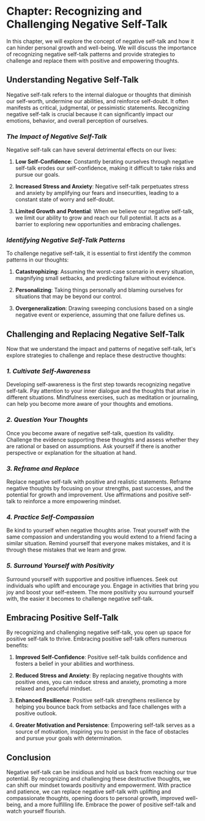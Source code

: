 Chapter: Recognizing and Challenging Negative Self-Talk
=======================================================

In this chapter, we will explore the concept of negative self-talk and how it can hinder personal growth and well-being. We will discuss the importance of recognizing negative self-talk patterns and provide strategies to challenge and replace them with positive and empowering thoughts.

**Understanding Negative Self-Talk**
------------------------------------

Negative self-talk refers to the internal dialogue or thoughts that diminish our self-worth, undermine our abilities, and reinforce self-doubt. It often manifests as critical, judgmental, or pessimistic statements. Recognizing negative self-talk is crucial because it can significantly impact our emotions, behavior, and overall perception of ourselves.

### *The Impact of Negative Self-Talk*

Negative self-talk can have several detrimental effects on our lives:

1. **Low Self-Confidence**: Constantly berating ourselves through negative self-talk erodes our self-confidence, making it difficult to take risks and pursue our goals.

2. **Increased Stress and Anxiety**: Negative self-talk perpetuates stress and anxiety by amplifying our fears and insecurities, leading to a constant state of worry and self-doubt.

3. **Limited Growth and Potential**: When we believe our negative self-talk, we limit our ability to grow and reach our full potential. It acts as a barrier to exploring new opportunities and embracing challenges.

### *Identifying Negative Self-Talk Patterns*

To challenge negative self-talk, it is essential to first identify the common patterns in our thoughts:

1. **Catastrophizing**: Assuming the worst-case scenario in every situation, magnifying small setbacks, and predicting failure without evidence.

2. **Personalizing**: Taking things personally and blaming ourselves for situations that may be beyond our control.

3. **Overgeneralization**: Drawing sweeping conclusions based on a single negative event or experience, assuming that one failure defines us.

**Challenging and Replacing Negative Self-Talk**
------------------------------------------------

Now that we understand the impact and patterns of negative self-talk, let's explore strategies to challenge and replace these destructive thoughts:

### *1. Cultivate Self-Awareness*

Developing self-awareness is the first step towards recognizing negative self-talk. Pay attention to your inner dialogue and the thoughts that arise in different situations. Mindfulness exercises, such as meditation or journaling, can help you become more aware of your thoughts and emotions.

### *2. Question Your Thoughts*

Once you become aware of negative self-talk, question its validity. Challenge the evidence supporting these thoughts and assess whether they are rational or based on assumptions. Ask yourself if there is another perspective or explanation for the situation at hand.

### *3. Reframe and Replace*

Replace negative self-talk with positive and realistic statements. Reframe negative thoughts by focusing on your strengths, past successes, and the potential for growth and improvement. Use affirmations and positive self-talk to reinforce a more empowering mindset.

### *4. Practice Self-Compassion*

Be kind to yourself when negative thoughts arise. Treat yourself with the same compassion and understanding you would extend to a friend facing a similar situation. Remind yourself that everyone makes mistakes, and it is through these mistakes that we learn and grow.

### *5. Surround Yourself with Positivity*

Surround yourself with supportive and positive influences. Seek out individuals who uplift and encourage you. Engage in activities that bring you joy and boost your self-esteem. The more positivity you surround yourself with, the easier it becomes to challenge negative self-talk.

**Embracing Positive Self-Talk**
--------------------------------

By recognizing and challenging negative self-talk, you open up space for positive self-talk to thrive. Embracing positive self-talk offers numerous benefits:

1. **Improved Self-Confidence**: Positive self-talk builds confidence and fosters a belief in your abilities and worthiness.

2. **Reduced Stress and Anxiety**: By replacing negative thoughts with positive ones, you can reduce stress and anxiety, promoting a more relaxed and peaceful mindset.

3. **Enhanced Resilience**: Positive self-talk strengthens resilience by helping you bounce back from setbacks and face challenges with a positive outlook.

4. **Greater Motivation and Persistence**: Empowering self-talk serves as a source of motivation, inspiring you to persist in the face of obstacles and pursue your goals with determination.

**Conclusion**
--------------

Negative self-talk can be insidious and hold us back from reaching our true potential. By recognizing and challenging these destructive thoughts, we can shift our mindset towards positivity and empowerment. With practice and patience, we can replace negative self-talk with uplifting and compassionate thoughts, opening doors to personal growth, improved well-being, and a more fulfilling life. Embrace the power of positive self-talk and watch yourself flourish.
